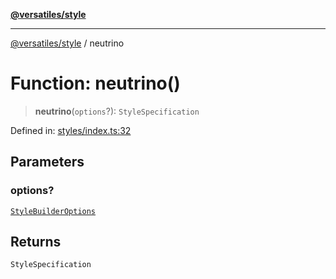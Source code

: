 [**@versatiles/style**](../README.md)

***

[@versatiles/style](../globals.md) / neutrino

# Function: neutrino()

> **neutrino**(`options`?): `StyleSpecification`

Defined in: [styles/index.ts:32](https://github.com/versatiles-org/versatiles-style/blob/d8cc33a46b85aeaa89bfc9bbd1ece1792d845335/src/styles/index.ts#L32)

## Parameters

### options?

[`StyleBuilderOptions`](../interfaces/StyleBuilderOptions.md)

## Returns

`StyleSpecification`
